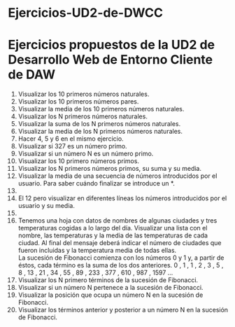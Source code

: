 # Ejercicios-UD2-de-DWCC
<h1>Ejercicios propuestos de la UD2 de Desarrollo Web de Entorno Cliente de DAW</h1>

<ol>
<li>Visualizar los 10 primeros números naturales.</li>
<li>Visualizar los 10 primeros números pares.</li>
<li>Visualizar la media de los 10 primeros números naturales.</li>
<li>Visualizar los N primeros números naturales.</li>
<li>Visualizar la suma de los N primeros números naturales.</li>
<li>Visualizar la media de los N primeros números naturales.</li>
<li>Hacer 4, 5 y 6 en el mismo ejercicio.</li>
<li>Visualizar si 327 es un número primo.</li>
<li>Visualizar si un número N es un número primo.</li>
<li>Visualizar los 10 primero números primos.</li>
<li>Visualizar los N primeros números primos, su suma y su media.</li>
<li>Visualizar la media de una secuencia de números introducidos por el usuario. Para saber cuándo finalizar se introduce un *.<li>
<li>El 12 pero visualizar en diferentes líneas los números introducidos por el usuario y su media.<li>
<li>Tenemos una hoja con datos de nombres de algunas ciudades y tres temperaturas cogidas a lo largo del día. Visualizar una lista con el nombre, las temperaturas y la media de las temperaturas de cada ciudad. Al final del mensaje deberá indicar el número de ciudades que fueron incluidas y la temperatura media de todas ellas.</li>
La sucesión de Fibonacci comienza con los números 0 y 1 y, a partir de éstos, cada término es la suma de los dos anteriores.
0 , 1 , 1 , 2 , 3 , 5 , 8 , 13 , 21 , 34 , 55 , 89 , 233 , 377 , 610 , 987 , 1597 …
<li>Visualizar los N primero términos de la sucesión de Fibonacci.</li>
<li>Visualizar si un número N pertenece a la sucesión de Fibonacci.</li>
<li>Visualizar la posición que ocupa un número N en la sucesión de Fibonacci.</li>
<li>Visualizar los términos anterior y posterior a un número N en la sucesión de Fibonacci.</li>
